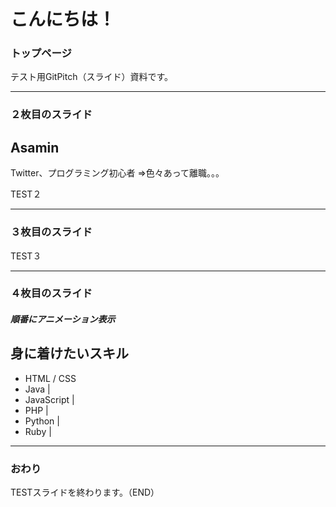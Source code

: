 # こんにちは！

### トップページ
テスト用GitPitch（スライド）資料です。

---

### ２枚目のスライド

## Asamin
Twitter、プログラミング初心者
⇒色々あって離職。。。

TEST２

---

### ３枚目のスライド

TEST３

---

### ４枚目のスライド

##### 順番にアニメーション表示
## 身に着けたいスキル
- HTML / CSS 
- Java |
- JavaScript |
- PHP |
- Python |
- Ruby |

---

### おわり

TESTスライドを終わります。（END）
